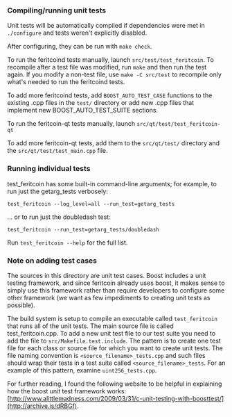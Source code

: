 ### Compiling/running unit tests

Unit tests will be automatically compiled if dependencies were met in `./configure`
and tests weren't explicitly disabled.

After configuring, they can be run with `make check`.

To run the feritcoind tests manually, launch `src/test/test_feritcoin`. To recompile
after a test file was modified, run `make` and then run the test again. If you
modify a non-test file, use `make -C src/test` to recompile only what's needed
to run the feritcoind tests.

To add more feritcoind tests, add `BOOST_AUTO_TEST_CASE` functions to the existing
.cpp files in the `test/` directory or add new .cpp files that
implement new BOOST_AUTO_TEST_SUITE sections.

To run the feritcoin-qt tests manually, launch `src/qt/test/test_feritcoin-qt`

To add more feritcoin-qt tests, add them to the `src/qt/test/` directory and
the `src/qt/test/test_main.cpp` file.

### Running individual tests

test_feritcoin has some built-in command-line arguments; for
example, to run just the getarg_tests verbosely:

    test_feritcoin --log_level=all --run_test=getarg_tests

... or to run just the doubledash test:

    test_feritcoin --run_test=getarg_tests/doubledash

Run `test_feritcoin --help` for the full list.

### Note on adding test cases

The sources in this directory are unit test cases.  Boost includes a
unit testing framework, and since feritcoin already uses boost, it makes
sense to simply use this framework rather than require developers to
configure some other framework (we want as few impediments to creating
unit tests as possible).

The build system is setup to compile an executable called `test_feritcoin`
that runs all of the unit tests.  The main source file is called
test_feritcoin.cpp. To add a new unit test file to our test suite you need 
to add the file to `src/Makefile.test.include`. The pattern is to create 
one test file for each class or source file for which you want to create 
unit tests.  The file naming convention is `<source_filename>_tests.cpp` 
and such files should wrap their tests in a test suite 
called `<source_filename>_tests`. For an example of this pattern, 
examine `uint256_tests.cpp`.

For further reading, I found the following website to be helpful in
explaining how the boost unit test framework works:
[http://www.alittlemadness.com/2009/03/31/c-unit-testing-with-boosttest/](http://archive.is/dRBGf).
